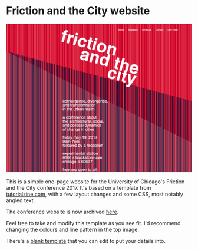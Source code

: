 # Friction and the City website

![](https://github.com/olliepalmer/frictionandthecity.com/raw/master/screenshot.png)

This is a simple one-page website for the University of Chicago's Friction and the City conference 2017. It's based on a template from [tutorialzine.com](https://tutorialzine.com/2016/06/freebie-landing-page-template-with-flexbox), with a few layout changes and some CSS, most notably angled text.

The conference website is now archived [here](https://frictionandthecity.netlify.com).

Feel free to take and modify this template as you see fit. I'd recommend changing the colours and line pattern in the top image.

There's a [blank template](https://github.com/olliepalmer/frictionandthecity.com/blob/master/index-blank.html) that you can edit to put your details into.